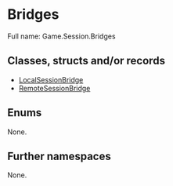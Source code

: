 ﻿
# Bridges

Full name: Game.Session.Bridges

## Classes, structs and/or records

* [LocalSessionBridge](LocalSessionBridge.md)
* [RemoteSessionBridge](RemoteSessionBridge.md)

## Enums

None.

## Further namespaces

None.

